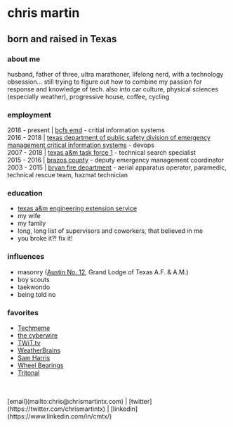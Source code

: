# chris martin

## born and raised in Texas
### about me
husband, father of three, ultra marathoner, lifelong nerd, with a technology obsession... still trying to figure out how to combine my passion for response and knowledge of tech.  also into car culture, physical sciences (especially weather), progressive house, coffee, cycling

### employment
2018 - present | [bcfs emd](https://bcfs.net/services/emergency-management) - critial information systems<br/>
2016 - 2018 | [texas department of public safety division of emergency management critical information systems](https://www.dps.texas.gov/dem/cis/index.htm) - devops<br/>
2007 - 2018 | [texas a&m task force 1](https://usar.tamu.edu) - technical search specialist<br/>
2015 - 2016 | [brazos county](http://brazosceoc.org) - deputy emergency management coordinator<br/>
2003 - 2015 | [bryan fire department](https://www.bryantx.gov/fire/) - aerial apparatus operator, paramedic, technical rescue team, hazmat technician

### education
* [texas a&m engineering extension service](https://www.teex.org)<br/>
* my wife<br/>
* my family<br/>
* long, long list of supervisors and coworkers, that believed in me<br/>
* you broke it?! fix it!

### influences
* masonry ([Austin No. 12](http://austinlodge12.com), Grand Lodge of Texas A.F. & A.M.)<br/>
* boy scouts<br/>
* taekwondo<br/>
* being told no

### favorites
* [Techmeme](https://techmeme.com)<br/>
* [the cyberwire](https://thecyberwire.com)<br/>
* [TWiT.tv](https://twit.tv)<br/>
* [WeatherBrains](https://weatherbrains.com)<br/>
* [Sam Harris](https://samharris.org)<br/>
* [Wheel Bearings](https://wheelbearings.media)<br/>
* [Tritonal](http://tritonalmusic.com)<br/>
<br/>
<br/>
[email](mailto:chris@chrismartintx.com) | [twitter](https://twitter.com/chrismartintx) | [linkedin](https://www.linkedin.com/in/cmtx/)
